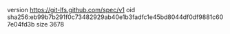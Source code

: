 version https://git-lfs.github.com/spec/v1
oid sha256:eb99b7b291f0c73482929ab40e1b3fadfc1e45bd8044df0df9881c607e04fd3b
size 3678
